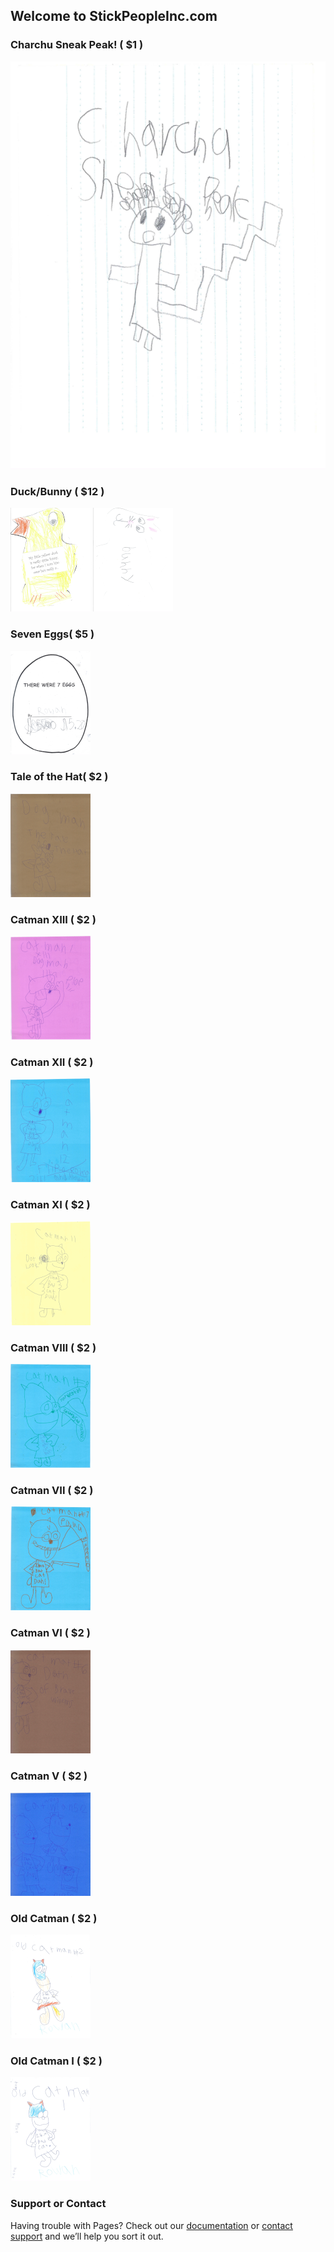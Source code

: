 ## Welcome to StickPeopleInc.com

### Charchu Sneak Peak! ( $1 )
[![Charchu](imgs/charchu_sneak_peak.png)](pdfs/charchu_sneak_peak.pdf)

### Duck/Bunny ( $12 )

[![Duck/Bunny](imgs/tb_duck_bunny.png)](imgs/duck_bunny.png)
[![Bunny/Duck](imgs/tb_bunny_duck.png)](imgs/bunny_duck.png)

### Seven Eggs( $5 )

[![Seven Eggs](imgs/tb_seven_eggs.png)](pdfs/seven_eggs.pdf)

### Tale of the Hat( $2 )

[![Tale of the Hat](imgs/tb_taleofthehat.png)](pdfs/TaleOfTheHat.pdf)

### Catman XIII ( $2 )

[![Catman XII](imgs/tb_catman_thirteen.png)](pdfs/catman_thirteen.pdf)

### Catman XII ( $2 )

[![Catman XII](imgs/tb_catman_twelve.png)](pdfs/catman_twelve.pdf)

### Catman XI ( $2 )

[![Catman II](imgs/tb_catman_two.png)](pdfs/catman_two.pdf)

### Catman VIII ( $2 )

[![Catman VIII](imgs/tb_catman_eight.png)](pdfs/catman_eight.pdf)

### Catman VII ( $2 )

[![Catman VII](imgs/tb_catman_seven.png)](pdfs/catman_seven.pdf)

### Catman VI ( $2 )

[![Catman VI](imgs/tb_catman_six.png)](pdfs/catman_six.pdf)

### Catman V ( $2 )

[![Catman V](imgs/tb_catman_five.png)](pdfs/catman_five.pdf)

### Old Catman ( $2 )

[![Old Catman](imgs/tb_old_catman.png)](pdfs/old_catman.pdf)

### Old Catman I ( $2 )

[![Old Catman](imgs/tb_old_catman_one.png)](pdfs/old_catman_one.pdf)

### Support or Contact

Having trouble with Pages? Check out our [documentation](https://docs.github.com/categories/github-pages-basics/) or [contact support](https://support.github.com/contact) and we’ll help you sort it out.
